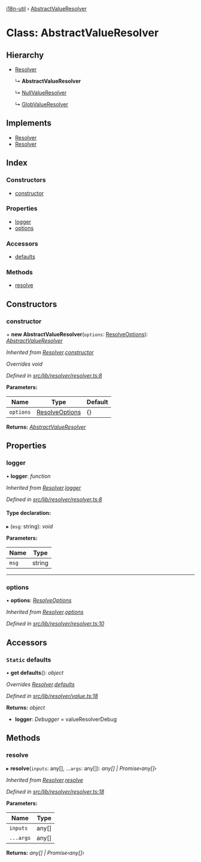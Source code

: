 [i18n-util](../README.md) › [AbstractValueResolver](abstractvalueresolver.md)

# Class: AbstractValueResolver

## Hierarchy

* [Resolver](resolver.md)

  ↳ **AbstractValueResolver**

  ↳ [NullValueResolver](nullvalueresolver.md)

  ↳ [GlobValueResolver](globvalueresolver.md)

## Implements

* [Resolver](../README.md#abstract-resolver)
* [Resolver](../README.md#abstract-resolver)

## Index

### Constructors

* [constructor](abstractvalueresolver.md#constructor)

### Properties

* [logger](abstractvalueresolver.md#logger)
* [options](abstractvalueresolver.md#options)

### Accessors

* [defaults](abstractvalueresolver.md#static-defaults)

### Methods

* [resolve](abstractvalueresolver.md#resolve)

## Constructors

###  constructor

\+ **new AbstractValueResolver**(`options`: [ResolveOptions](../README.md#resolveoptions)): *[AbstractValueResolver](abstractvalueresolver.md)*

*Inherited from [Resolver](resolver.md).[constructor](resolver.md#constructor)*

*Overrides void*

*Defined in [src/lib/resolver/resolver.ts:8](https://github.com/JuroOravec/i18n-util/blob/c9cd5a0/src/lib/resolver/resolver.ts#L8)*

**Parameters:**

Name | Type | Default |
------ | ------ | ------ |
`options` | [ResolveOptions](../README.md#resolveoptions) | {} |

**Returns:** *[AbstractValueResolver](abstractvalueresolver.md)*

## Properties

###  logger

• **logger**: *function*

*Inherited from [Resolver](resolver.md).[logger](resolver.md#logger)*

*Defined in [src/lib/resolver/resolver.ts:8](https://github.com/JuroOravec/i18n-util/blob/c9cd5a0/src/lib/resolver/resolver.ts#L8)*

#### Type declaration:

▸ (`msg`: string): *void*

**Parameters:**

Name | Type |
------ | ------ |
`msg` | string |

___

###  options

• **options**: *[ResolveOptions](../README.md#resolveoptions)*

*Inherited from [Resolver](resolver.md).[options](resolver.md#options)*

*Defined in [src/lib/resolver/resolver.ts:10](https://github.com/JuroOravec/i18n-util/blob/c9cd5a0/src/lib/resolver/resolver.ts#L10)*

## Accessors

### `Static` defaults

• **get defaults**(): *object*

*Overrides [Resolver](resolver.md).[defaults](resolver.md#static-defaults)*

*Defined in [src/lib/resolver/value.ts:18](https://github.com/JuroOravec/i18n-util/blob/c9cd5a0/src/lib/resolver/value.ts#L18)*

**Returns:** *object*

* **logger**: *Debugger* = valueResolverDebug

## Methods

###  resolve

▸ **resolve**(`inputs`: any[], ...`args`: any[]): *any[] | Promise‹any[]›*

*Inherited from [Resolver](resolver.md).[resolve](resolver.md#resolve)*

*Defined in [src/lib/resolver/resolver.ts:18](https://github.com/JuroOravec/i18n-util/blob/c9cd5a0/src/lib/resolver/resolver.ts#L18)*

**Parameters:**

Name | Type |
------ | ------ |
`inputs` | any[] |
`...args` | any[] |

**Returns:** *any[] | Promise‹any[]›*
